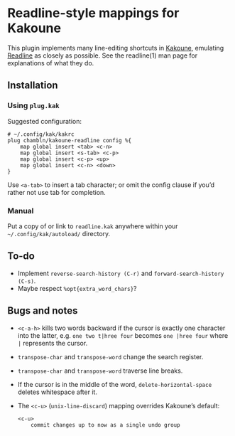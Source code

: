 # Readline-style mappings for Kakoune

This plugin implements many line-editing shortcuts in
[Kakoune](https://kakoune.org), emulating
[Readline](https://tiswww.case.edu/php/chet/readline/rltop.html) as
closely as possible. See the readline(1) man page for explanations of
what they do.

## Installation

### Using `plug.kak`

Suggested configuration:

``` kak
# ~/.config/kak/kakrc
plug chambln/kakoune-readline config %{
    map global insert <tab> <c-n>
    map global insert <s-tab> <c-p>
    map global insert <c-p> <up>
    map global insert <c-n> <down>
}
```

Use `<a-tab>` to insert a tab character; or omit the config clause if
you’d rather not use tab for completion.

### Manual

Put a copy of or link to `readline.kak` anywhere within your
`~/.config/kak/autoload/` directory.

## To-do

  - Implement `reverse-search-history (C-r)` and `forward-search-history
    (C-s)`.
  - Maybe respect `%opt{extra_word_chars}`?

## Bugs and notes

  - `<c-a-h>` kills two words backward if the cursor is exactly one
    character into the latter, e.g. `one two t|hree four` becomes `one
    |hree four` where `|` represents the cursor.

  - `transpose-char` and `transpose-word` change the search register.

  - `transpose-char` and `transpose-word` traverse line breaks.

  - If the cursor is in the middle of the word,
    `delete-horizontal-space` deletes whitespace after it.

  - The `<c-u>` (`unix-line-discard`) mapping overrides Kakoune’s
    default:
    
        <c-u>
            commit changes up to now as a single undo group
